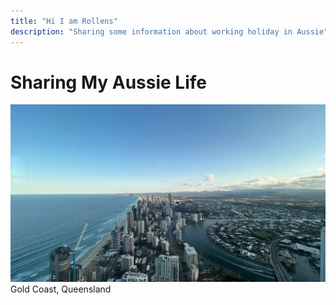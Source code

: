 ```yaml
---
title: "Hi I am Rollens"
description: "Sharing some information about working holiday in Aussie"
---
```


# Sharing My Aussie Life
![Goldcoast](goldcoast.jpeg)
Gold Coast, Queensland

